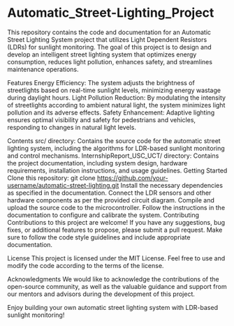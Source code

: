 # Automatic_Street-Lighting_Project
This repository contains the code and documentation for an Automatic Street Lighting System project that utilizes Light Dependent Resistors (LDRs) for sunlight monitoring. The goal of this project is to design and develop an intelligent street lighting system that optimizes energy consumption, reduces light pollution, enhances safety, and streamlines maintenance operations.

Features
Energy Efficiency: The system adjusts the brightness of streetlights based on real-time sunlight levels, minimizing energy wastage during daylight hours.
Light Pollution Reduction: By modulating the intensity of streetlights according to ambient natural light, the system minimizes light pollution and its adverse effects.
Safety Enhancement: Adaptive lighting ensures optimal visibility and safety for pedestrians and vehicles, responding to changes in natural light levels.

Contents
src/ directory: Contains the source code for the automatic street lighting system, including the algorithms for LDR-based sunlight monitoring and control mechanisms.
InternshipReport_USC_UCT/ directory: Contains the project documentation, including system design, hardware requirements, installation instructions, and usage guidelines.
Getting Started
Clone this repository: git clone https://github.com/your-username/automatic-street-lighting.git
Install the necessary dependencies as specified in the documentation.
Connect the LDR sensors and other hardware components as per the provided circuit diagram.
Compile and upload the source code to the microcontroller.
Follow the instructions in the documentation to configure and calibrate the system.
Contributing
Contributions to this project are welcome! If you have any suggestions, bug fixes, or additional features to propose, please submit a pull request. Make sure to follow the code style guidelines and include appropriate documentation.

License
This project is licensed under the MIT License. Feel free to use and modify the code according to the terms of the license.

Acknowledgments
We would like to acknowledge the contributions of the open-source community, as well as the valuable guidance and support from our mentors and advisors during the development of this project.


Enjoy building your own automatic street lighting system with LDR-based sunlight monitoring!




